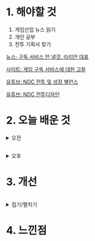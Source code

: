 
# 1. 해야할 것

1. 게임산업 뉴스 읽기 
2. 개인 공부  
3. 전투 기획서 찾기

[뉴스: 구독 서비스 안 낼것. 라리안 대표](https://www.gamemeca.com/view.php?gid=1745119)

[사이트: 게임 구독 서비스에 대한 고찰](https://new.atsit.in/1247/)

[유튜브: NDC 전투 및 성장 밸런스](https://www.youtube.com/watch?v=7jasiueKecE)

[유튜브: NDC 전투디자인](https://www.youtube.com/watch?v=4RekrhhuQGg)

# 2. 오늘 배운 것

<details>
<summary>오전</summary>

## 언리얼 게임 개발 프로젝트

게임 개발에 대한 공부를 하기위해 '언리얼 엔진 게임 개발 프로젝트' 책을 시작했다.\
오늘은 비주얼 스튜디오를 설치하고 C++을 이용한 블루프린트 활용 전까지 진도를 나갔다.

대부분 이미 알고 있는 내용이라 C++로 블루프린트를 만드는 방법과 비주얼 스튜디오를 설치하고 로그인하는데 그쳤다.\
1인 개발을 위해서라도 공부할 필요가 있는 내용들이라 기대가 된다.

</details>

##

<details>
<summary>오후</summary>


</details>




# 3. 개선
```
```
<details>
<summary>접기/펼치기</summary>


</details>



# 4. 느낀점
```

```


